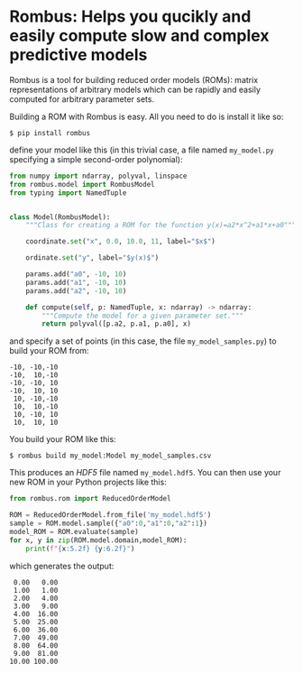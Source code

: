 Rombus: Helps you qucikly and easily compute slow and complex predictive models
====================================================================

Rombus is a tool for building reduced order models (ROMs): matrix representations of arbitrary
models which can be rapidly and easily computed for arbitrary parameter sets.

Building a ROM with Rombus is easy.  All you need to do is install it like so:
``` console
$ pip install rombus
```
define your model like this (in this trivial case, a file named `my_model.py` specifying a simple second-order polynomial):
``` python
from numpy import ndarray, polyval, linspace
from rombus.model import RombusModel
from typing import NamedTuple


class Model(RombusModel):
    """Class for creating a ROM for the function y(x)=a2*x^2+a1*x+a0"""

    coordinate.set("x", 0.0, 10.0, 11, label="$x$")

    ordinate.set("y", label="$y(x)$")

    params.add("a0", -10, 10)
    params.add("a1", -10, 10)
    params.add("a2", -10, 10)

    def compute(self, p: NamedTuple, x: ndarray) -> ndarray:
        """Compute the model for a given parameter set."""
        return polyval([p.a2, p.a1, p.a0], x)
```
and specify a set of points (in this case, the file `my_model_samples.py`) to build your ROM from:
```
-10, -10,-10
-10,  10,-10
-10, -10, 10
-10,  10, 10
 10, -10,-10
 10,  10,-10
 10, -10, 10
 10,  10, 10
```
You build your ROM like this:
``` console
$ rombus build my_model:Model my_model_samples.csv
```
This produces an _HDF5_ file named `my_model.hdf5`.  You can then use your new ROM in your Python projects like this:
``` python
from rombus.rom import ReducedOrderModel

ROM = ReducedOrderModel.from_file('my_model.hdf5')
sample = ROM.model.sample({"a0":0,"a1":0,"a2":1})
model_ROM = ROM.evaluate(sample)
for x, y in zip(ROM.model.domain,model_ROM):
    print(f"{x:5.2f} {y:6.2f}")
```
which generates the output:
```
 0.00   0.00
 1.00   1.00
 2.00   4.00
 3.00   9.00
 4.00  16.00
 5.00  25.00
 6.00  36.00
 7.00  49.00
 8.00  64.00
 9.00  81.00
10.00 100.00
```
